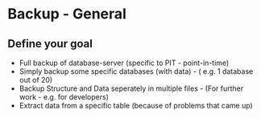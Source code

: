# Backup - General 

## Define your goal 

  * Full backup of database-server (specific to PIT - point-in-time)  
  * Simply backup some specific databases (with data) - ( e.g. 1 database out of 20) 
  * Backup Structure and Data seperately in multiple files - (For further work - e.g. for developers) 
  * Extract data from a specific table (because of problems that came up) 
